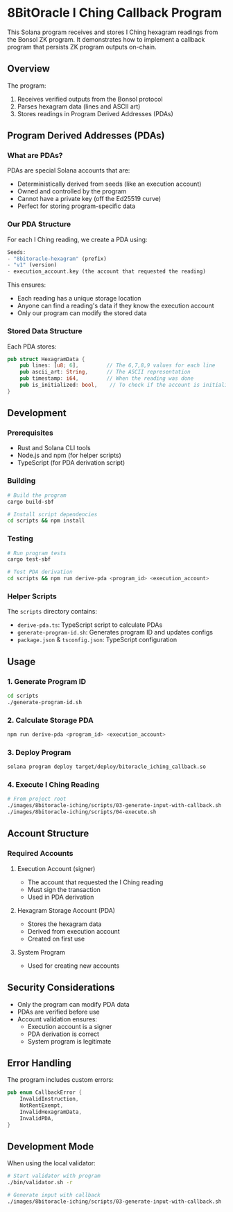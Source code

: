 # 8BitOracle I Ching Callback Program

This Solana program receives and stores I Ching hexagram readings from the Bonsol ZK program. It demonstrates how to implement a callback program that persists ZK program outputs on-chain.

## Overview

The program:
1. Receives verified outputs from the Bonsol protocol
2. Parses hexagram data (lines and ASCII art)
3. Stores readings in Program Derived Addresses (PDAs)

## Program Derived Addresses (PDAs)

### What are PDAs?
PDAs are special Solana accounts that are:
- Deterministically derived from seeds (like an execution account)
- Owned and controlled by the program
- Cannot have a private key (off the Ed25519 curve)
- Perfect for storing program-specific data

### Our PDA Structure
For each I Ching reading, we create a PDA using:
```rust
Seeds:
- "8bitoracle-hexagram" (prefix)
- "v1" (version)
- execution_account.key (the account that requested the reading)
```

This ensures:
- Each reading has a unique storage location
- Anyone can find a reading's data if they know the execution account
- Only our program can modify the stored data

### Stored Data Structure
Each PDA stores:
```rust
pub struct HexagramData {
    pub lines: [u8; 6],         // The 6,7,8,9 values for each line
    pub ascii_art: String,      // The ASCII representation
    pub timestamp: i64,         // When the reading was done
    pub is_initialized: bool,    // To check if the account is initialized
}
```

## Development

### Prerequisites
- Rust and Solana CLI tools
- Node.js and npm (for helper scripts)
- TypeScript (for PDA derivation script)

### Building
```bash
# Build the program
cargo build-sbf

# Install script dependencies
cd scripts && npm install
```

### Testing
```bash
# Run program tests
cargo test-sbf

# Test PDA derivation
cd scripts && npm run derive-pda <program_id> <execution_account>
```

### Helper Scripts
The `scripts` directory contains:
- `derive-pda.ts`: TypeScript script to calculate PDAs
- `generate-program-id.sh`: Generates program ID and updates configs
- `package.json` & `tsconfig.json`: TypeScript configuration

## Usage

### 1. Generate Program ID
```bash
cd scripts
./generate-program-id.sh
```

### 2. Calculate Storage PDA
```bash
npm run derive-pda <program_id> <execution_account>
```

### 3. Deploy Program
```bash
solana program deploy target/deploy/bitoracle_iching_callback.so
```

### 4. Execute I Ching Reading
```bash
# From project root
./images/8bitoracle-iching/scripts/03-generate-input-with-callback.sh
./images/8bitoracle-iching/scripts/04-execute.sh
```

## Account Structure

### Required Accounts
1. Execution Account (signer)
   - The account that requested the I Ching reading
   - Must sign the transaction
   - Used in PDA derivation

2. Hexagram Storage Account (PDA)
   - Stores the hexagram data
   - Derived from execution account
   - Created on first use

3. System Program
   - Used for creating new accounts

## Security Considerations

- Only the program can modify PDA data
- PDAs are verified before use
- Account validation ensures:
  - Execution account is a signer
  - PDA derivation is correct
  - System program is legitimate

## Error Handling

The program includes custom errors:
```rust
pub enum CallbackError {
    InvalidInstruction,
    NotRentExempt,
    InvalidHexagramData,
    InvalidPDA,
}
```

## Development Mode

When using the local validator:
```bash
# Start validator with program
./bin/validator.sh -r

# Generate input with callback
./images/8bitoracle-iching/scripts/03-generate-input-with-callback.sh
``` 